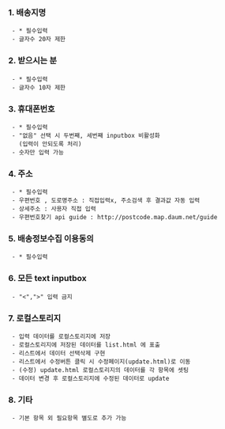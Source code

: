 ### 1. 배송지명
```text
 - * 필수입력
 - 글자수 20자 제한
```

### 2. 받으시는 분
```text
 - * 필수입력
 - 글자수 10자 제한
```

### 3. 휴대폰번호
```text
 - * 필수입력
 - "없음" 선택 시 두번째, 세번째 inputbox 비활성화
   (입력이 안되도록 처리)
 - 숫자만 입력 가능
```

### 4. 주소
```text
 - * 필수입력
 - 우편번호 , 도로명주소 : 직접입력x, 주소검색 후 결과값 자동 입력
 - 상세주소 : 사용자 직접 입력
 - 우편번호찾기 api guide : http://postcode.map.daum.net/guide
```


### 5. 배송정보수집 이용동의
```text
 - * 필수입력
```


### 6. 모든 text inputbox
```text
 - "<",">" 입력 금지
```


### 7. 로컬스토리지
```text
 - 입력 데이터를 로컬스토리지에 저장
 - 로컬스토리지에 저장된 데이터를 list.html 에 표출
 - 리스트에서 데이터 선택삭제 구현
 - 리스트에서 수정버튼 클릭 시 수정페이지(update.html)로 이동 
 - (수정) update.html 로컬스토리지의 데이터를 각 항목에 셋팅
 - 데이터 변경 후 로컬스토리지에 수정된 데이터로 update  
```


### 8. 기타
```text
 - 기본 항목 외 필요항목 별도로 추가 가능
```


